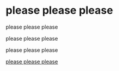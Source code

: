 # please please please

please please please

please please please

please please please

[please please please](http://bits.ashleyblewer.com/please-please-please)

